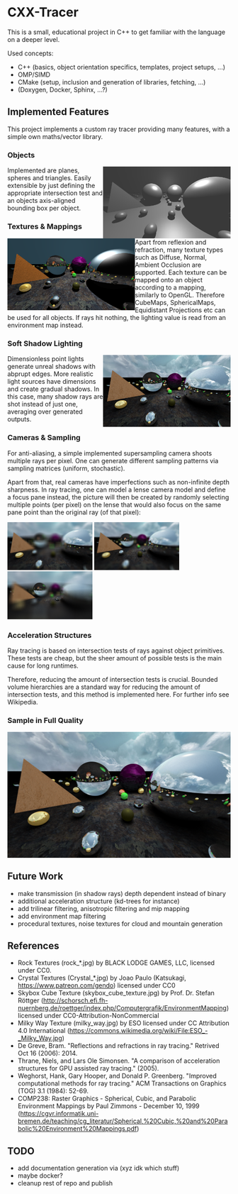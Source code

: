 # CXX-Tracer

This is a small, educational project in C++ to get familiar with the language on a deeper level.

Used concepts:
- C++ (basics, object orientation specifics, templates, project setups, ...)
- OMP/SIMD
- CMake (setup, inclusion and generation of libraries, fetching, ...)
- (Doxygen, Docker, Sphinx, ...?)


## Implemented Features
This project implements a custom ray tracer providing many features, with a simple own maths/vector library.

### Objects

<img align="right" width="288" height="162" src="images/features_1_objects.png">

Implemented are planes, spheres and triangles. Easily extensible by just defining the appropriate intersection test and an objects axis-aligned bounding box per object.

### Textures & Mappings

<img align="left" width="288" height="162" src="images/features_2_texmaps.png">

Apart from reflexion and refraction, many texture types such as Diffuse, Normal, Ambient Occlusion are supported. Each texture can be mapped onto an object according to a mapping, similarly to OpenGL. Therefore CubeMaps, SphericalMaps, Equidistant Projections etc can be used for all objects. If rays hit nothing, the lighting value is read from an environment map instead.

### Soft Shadow Lighting

<img align="right" width="288" height="162" src="images/features_3_softshadows.png">

Dimensionless point lights generate unreal shadows with abprupt edges. More realistic light sources have dimensions and create gradual shadows. In this case, many shadow rays are shot instead of just one, averaging over generated outputs.

### Cameras & Sampling

For anti-aliasing, a simple implemented supersampling camera shoots multiple rays per pixel. One can generate different sampling patterns via sampling matrices (uniform, stochastic).

Apart from that, real cameras have imperfections such as non-infinite depth sharpness. In ray tracing, one can model a lense camera model and define a focus pane instead, the picture will then be created by randomly selecting multiple points (per pixel) on the lense that would also focus on the same pane point than the original ray (of that pixel):

<p float="middle">
  <img src="images/features_4_fp20.png" width="192" height="108"  />
  <img src="images/features_4_fp35.png" width="192" height="108"  />
  <img src="images/features_4_fp50.png" width="192" height="108"  />
</p>

### Acceleration Structures

Ray tracing is based on intersection tests of rays against object primitives. These tests are cheap, but the sheer amount of possible tests is the main cause for long runtimes.

Therefore, reducing the amount of intersection tests is crucial. Bounded volume hierarchies are a standard way for reducing the amount of intersection tests, and this method is implemented here. For further info see Wikipedia.

### Sample in Full Quality

<img align="middle" src="images/features_5_full.png">


## Future Work
- make transmission (in shadow rays) depth dependent instead of binary
- additional acceleration structure (kd-trees for instance)
- add trilinear filtering, anisotropic filtering and mip mapping
- add environment map filtering
- procedural textures, noise textures for cloud and mountain generation


## References
- Rock Textures (rock_\*.jpg) by BLACK LODGE GAMES, LLC, licensed under CC0.
- Crystal Textures (Crystal_\*.jpg) by Joao Paulo (Katsukagi, https://www.patreon.com/gendo) licensed under CC0
- Skybox Cube Texture (skybox_cube_texture.jpg) by Prof. Dr. Stefan Röttger (http://schorsch.efi.fh-nuernberg.de/roettger/index.php/Computergrafik/EnvironmentMapping) licensed under CC0-Attribution-NonCommercial
- Milky Way Texture (milky_way.jpg) by ESO licensed under CC Attribution 4.0 International (https://commons.wikimedia.org/wiki/File:ESO_-_Milky_Way.jpg)
- De Greve, Bram. "Reflections and refractions in ray tracing." Retrived Oct 16 (2006): 2014.
- Thrane, Niels, and Lars Ole Simonsen. "A comparison of acceleration structures for GPU assisted ray tracing." (2005).
- Weghorst, Hank, Gary Hooper, and Donald P. Greenberg. "Improved computational methods for ray tracing." ACM Transactions on Graphics (TOG) 3.1 (1984): 52-69.
- COMP238: Raster Graphics - Spherical, Cubic, and Parabolic Environment Mappings by Paul Zimmons - December 10, 1999 (https://cgvr.informatik.uni-bremen.de/teaching/cg_literatur/Spherical,%20Cubic,%20and%20Parabolic%20Environment%20Mappings.pdf)

## TODO
- add documentation generation via (xyz idk which stuff)
- maybe docker?
- cleanup rest of repo and publish
